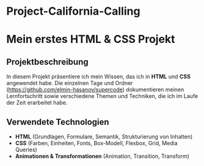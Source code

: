 # Project-California-Calling
# **Mein erstes HTML & CSS Projekt**

## **Projektbeschreibung**

In diesem Projekt präsentiere ich mein Wissen, das ich in **HTML** und **CSS** angewendet habe. Die einzelnen Tage und Ordner (https://github.com/elmin-hasanov/supercode) dokumentieren meinen Lernfortschritt sowie verschiedene Themen und Techniken, die ich im Laufe der Zeit erarbeitet habe.

## **Verwendete Technologien**

- **HTML** (Grundlagen, Formulare, Semantik, Strukturierung von Inhalten)
- **CSS** (Farben, Einheiten, Fonts, Box-Modell, Flexbox, Grid, Media Queries)
- **Animationen & Transformationen** (Animation, Transition, Transform)

